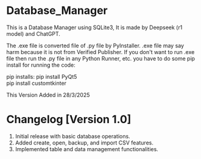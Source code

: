 # Database_Manager
This is a Database Manager using SQLite3, It is made by Deepseek (r1 model) and ChatGPT.

The .exe file is converted file of .py file by PyInstaller. .exe file may say harm because it is not from Verified Publisher.
If you don't want to run .exe file then run the .py file in any Python Runner, etc.
you have to do some pip install for running the code:

pip installs:
pip install PyQt5      
pip install customtkinter 

This Version Added in 28/3/2025

# Changelog [Version 1.0]
1. Initial release with basic database operations.
2. Added create, open, backup, and import CSV features.
3. Implemented table and data management functionalities.

